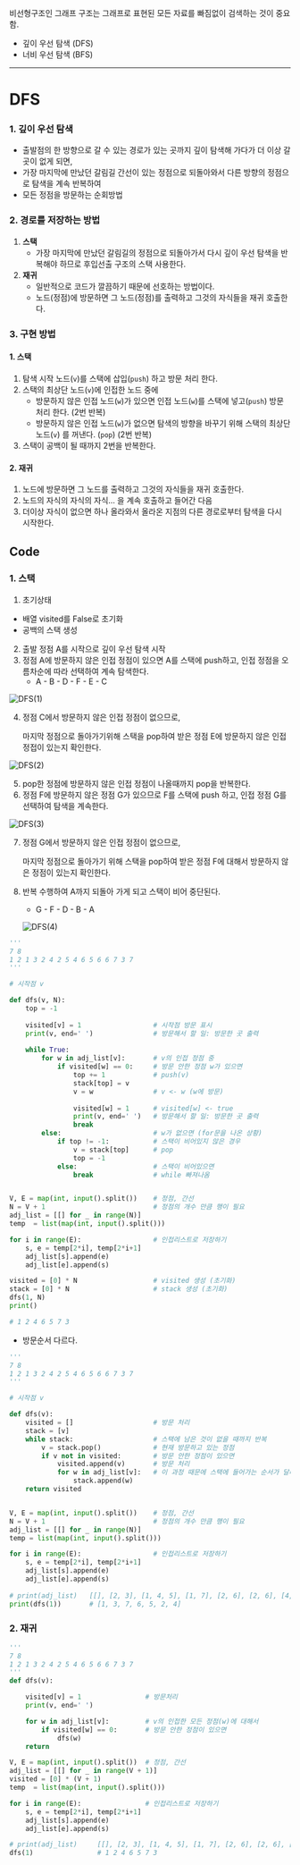 비선형구조인 그래프 구조는 그래프로 표현된 모든 자료를 빠짐없이 검색하는 것이 중요함. 

- 깊이 우선 탐색 (DFS)
- 너비 우선 탐색 (BFS)

---

# DFS

### 1. 깊이 우선 탐색

- 출발점의 한 방향으로 갈 수 있는 경로가 있는 곳까지 깊이 탐색해 가다가 더 이상 갈 곳이 없게 되면,
- 가장 마지막에 만났던 갈림길 간선이 있는 정점으로 되돌아와서 다른 방향의 정점으로 탐색을 계속 반복하여
- 모든 정점을 방문하는 순회방법



### 2. 경로를 저장하는 방법

1. **스택**
   - 가장 마지막에 만났던 갈림길의 정점으로 되돌아가서 다시 깊이 우선 탐색을 반복해야 하므로 후입선출 구조의 스택 사용한다.
2. **재귀**
   - 일반적으로 코드가 깔끔하기 때문에 선호하는 방법이다. 
   - 노드(정점)에 방문하면 그 노드(정점)를 출력하고 그것의 자식들을 재귀 호출한다.



### 3. 구현 방법

#### 1. 스택

1. 탐색 시작 노드(`v`)를 스택에 삽입(`push`) 하고 방문 처리 한다.
2. 스택의 최상단 노드(`v`)에 인접한 노드 중에
   - 방문하지 않은 인접 노드(`w`)가 있으면 인접 노드(`w`)를 스택에 넣고(`push`) 방문 처리 한다. (2번 반복)
   - 방문하지 않은 인접 노드(`w`)가 없으면 탐색의 방향을 바꾸기 위해 스택의 최상단 노드(`v`) 를 꺼낸다. (`pop`) (2번 반복)
3. 스택이 공백이 될 때까지 2번을 반복한다.



#### 2. 재귀

1. 노드에 방문하면 그 노드를 출력하고 그것의 자식들을 재귀 호출한다.
2. 노드의 자식의 자식의 자식... 을 계속 호출하고 들어간 다음
3. 더이상 자식이 없으면 하나 올라와서 올라온 지점의 다른 경로로부터 탐색을 다시 시작한다.



## Code

### 1. 스택

1.  초기상태
   - 배열 visited를 False로 초기화
   -  공백의 스택 생성
2. 출발 정점 A를 시작으로 깊이 우선 탐색 시작
3. 정점 A에 방문하지 않은 인접 정점이 있으면 A를 스택에 push하고, 인접 정점을 오름차순에 따라 선택하여 계속 탐색한다.
   - A - B - D - F - E - C

![DFS(1)](C:\Users\LG\Desktop\PUSH\TIL\Concept\Algorithm\IMG\DFS(1).png)

4. 정점 C에서 방문하지 않은 인접 정점이 없으므로, 

   마지막 정점으로 돌아가기위해 스택을 pop하여 받은 정점 E에 방문하지 않은 인접 정접이 있는지 확인한다.

![DFS(2)](C:\Users\LG\Desktop\PUSH\TIL\Concept\Algorithm\IMG\DFS(2).png)

5. pop한 정점에 방문하지 않은 인접 정점이 나올때까지 pop을 반복한다.
6. 정점 F에 방문하지 않은 정점 G가 있으므로 F를 스택에 push 하고, 인접 정점 G를 선택하여 탐색을 계속한다.

![DFS(3)](C:\Users\LG\Desktop\PUSH\TIL\Concept\Algorithm\IMG\DFS(3).png)

7. 정점 G에서 방문하지 않은 인접 정점이 없으므로, 

   마지막 정점으로 돌아가기 위해 스택을 pop하여 받은 정점 F에 대해서 방문하지 않은 정점이 있는지 확인한다.

8. 반복 수행하여 A까지 되돌아 가게 되고 스택이 비어 중단된다.

   - G - F - D - B - A

   ![DFS(4)](C:\Users\LG\Desktop\PUSH\TIL\Concept\Algorithm\IMG\DFS(4).png)

```python
'''
7 8
1 2 1 3 2 4 2 5 4 6 5 6 6 7 3 7
'''

# 시작점 v

def dfs(v, N):
    top = -1                
    
    visited[v] = 1                  # 시작점 방문 표시
    print(v, end=' ')               # 방문해서 할 일: 방문한 곳 출력
    
    while True:
        for w in adj_list[v]:       # v의 인접 정점 중 
            if visited[w] == 0:     # 방문 안한 정점 w가 있으면
                top += 1            # push(v)
                stack[top] = v
                v = w               # v <- w (w에 방문)
            
                visited[w] = 1      # visited[w] <- true
                print(v, end=' ')   # 방문해서 할 일: 방문한 곳 출력
                break
        else:                       # w가 없으면 (for문을 나온 상황)
            if top != -1:           # 스택이 비어있지 않은 경우
                v = stack[top]      # pop
                top = -1
            else:                   # 스택이 비어있으면
                break               # while 빠져나옴


V, E = map(int, input().split())    # 정점, 간선
N = V + 1                           # 정점의 개수 만큼 행이 필요
adj_list = [[] for _ in range(N)]
temp  = list(map(int, input().split()))

for i in range(E):                  # 인접리스트로 저장하기
    s, e = temp[2*i], temp[2*i+1]
    adj_list[s].append(e)
    adj_list[e].append(s)

visited = [0] * N                   # visited 생성 (초기화)
stack = [0] * N                     # stack 생성 (초기화)
dfs(1, N)
print()

# 1 2 4 6 5 7 3 
```



- 방문순서 다르다.

```python
'''
7 8
1 2 1 3 2 4 2 5 4 6 5 6 6 7 3 7
'''

# 시작점 v

def dfs(v):
    visited = []                    # 방문 처리
    stack = [v]
    while stack:                    # 스택에 남은 것이 없을 때까지 반복
        v = stack.pop()             # 현재 방문하고 있는 정점
        if v not in visited:        # 방문 안한 정점이 있으면
            visited.append(v)       # 방문 처리
            for w in adj_list[v]:   # 이 과정 때문에 스택에 들어가는 순서가 달라서 방문 순서가 다르게됨
                stack.append(w)
    return visited


V, E = map(int, input().split())    # 정점, 간선
N = V + 1                           # 정점의 개수 만큼 행이 필요
adj_list = [[] for _ in range(N)]
temp = list(map(int, input().split()))

for i in range(E):                  # 인접리스트로 저장하기
    s, e = temp[2*i], temp[2*i+1]
    adj_list[s].append(e)
    adj_list[e].append(s)
    
# print(adj_list)   [[], [2, 3], [1, 4, 5], [1, 7], [2, 6], [2, 6], [4, 5, 7], [6, 3]]
print(dfs(1))       # [1, 3, 7, 6, 5, 2, 4]
```





### 2. 재귀

```python
'''
7 8
1 2 1 3 2 4 2 5 4 6 5 6 6 7 3 7
'''
def dfs(v):

    visited[v] = 1                # 방문처리
    print(v, end=' ')

    for w in adj_list[v]:         # v의 인접한 모든 정점(w)에 대해서
        if visited[w] == 0:       # 방문 안한 정점이 있으면
            dfs(w)
    return

V, E = map(int, input().split())  # 정점, 간선
adj_list = [[] for _ in range(V + 1)]
visited = [0] * (V + 1)
temp  = list(map(int, input().split()))

for i in range(E):                # 인접리스트로 저장하기
    s, e = temp[2*i], temp[2*i+1]
    adj_list[s].append(e)
    adj_list[e].append(s)

# print(adj_list)     [[], [2, 3], [1, 4, 5], [1, 7], [2, 6], [2, 6], [4, 5, 7], [6, 3]]
dfs(1)                # 1 2 4 6 5 7 3 
```



